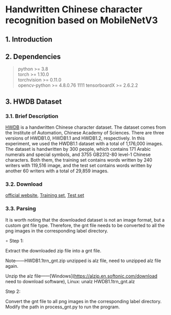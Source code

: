 # Handwritten Chinese character recognition based on MobileNetV3


## 1. Introduction



## 2. Dependencies
>python >= 3.8  
>torch >= 1.10.0  
>torchvision >= 0.11.0  
>opencv-python >= 4.8.0.76
> 1111
>tensorboardX >= 2.6.2.2


## 3. HWDB Dataset
### 3.1. Brief Description
[HWDB](https://www.nlpr.ia.ac.cn/databases/handwriting/Download.html) is a handwritten Chinese character dataset. The dataset comes from the Institute of Automation, Chinese Academy of Sciences. There are three versions of HWDB1.0, HWDB1.1 and HWDB1.2, respectively. In this experiment, we used the HWDB1.1 dataset with a total of 1,176,000 images. The dataset is handwritten by 300 people, which contains 171 Arabic numerals and special symbols, and 3755 GB2312-80 level-1 Chinese characters. Both them, the training set contains words written by 240 writers with 119,516 image, and the test set contains words written by another 60 writers with a total of 29,859 images.

### 3.2. Download
[official website](http://www.nlpr.ia.ac.cn/databases/handwriting/Offline_database.html),  [Training set](http://www.nlpr.ia.ac.cn/databases/download/feature_data/HWDB1.1trn_gnt.zip),  [Test set](http://www.nlpr.ia.ac.cn/databases/download/feature_data/HWDB1.1tst_gnt.zip)

### 3.3. Parsing
It is worth noting that the downloaded dataset is not an image format, but a custom gnt file type. Therefore, the gnt file needs to be converted to all the png images in the corresponding label directory.

$\circ$ Step 1:

Extract the downloaded zip file into a gnt file.

Note——HWDB1.1trn_gnt.zip unzipped is alz file, need to unzipped alz file again.

Unzip the alz file——[Windows](https://alzip.en.softonic.com/download need to download software), Linux: unalz HWDB1.1trn_gnt.alz

Step 2:

Convert the gnt file to all png images in the corresponding label directory. Modify the path in process_gnt.py to run the program.
